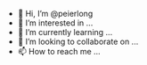 - 👋 Hi, I’m @peierlong
- 👀 I’m interested in ...
- 🌱 I’m currently learning ...
- 💞️ I’m looking to collaborate on ...
- 📫 How to reach me ...

<!---
peierlong/peierlong is a ✨ special ✨ repository because its `README.md` (this file) appears on your GitHub profile.
You can click the Preview link to take a look at your changes.
--->
